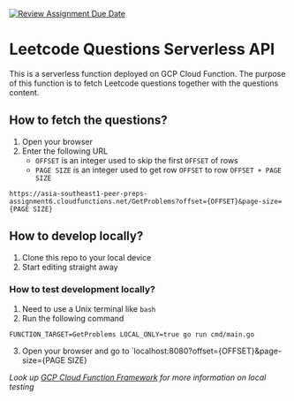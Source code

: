 [![Review Assignment Due Date](https://classroom.github.com/assets/deadline-readme-button-24ddc0f5d75046c5622901739e7c5dd533143b0c8e959d652212380cedb1ea36.svg)](https://classroom.github.com/a/UxpU_KWG)

# Leetcode Questions Serverless API 
This is a serverless function deployed on GCP Cloud Function.
The purpose of this function is to fetch Leetcode questions together with the questions content. 

## How to fetch the questions?
1. Open your browser
2. Enter the following URL 
    - `OFFSET` is an integer used to skip the first `OFFSET` of rows
    - `PAGE SIZE` is an integer used to get row `OFFSET` to row `OFFSET + PAGE SIZE`
```
https://asia-southeast1-peer-preps-assignment6.cloudfunctions.net/GetProblems?offset={OFFSET}&page-size={PAGE SIZE}
``` 

## How to develop locally?
1. Clone this repo to your local device
2. Start editing straight away

### How to test development locally?
1. Need to use a Unix terminal like `bash`
2. Run the following command
```
FUNCTION_TARGET=GetProblems LOCAL_ONLY=true go run cmd/main.go
```
3. Open your browser and go to `localhost:8080?offset={OFFSET}&page-size={PAGE SIZE}

*Look up [GCP Cloud Function Framework](https://github.com/GoogleCloudPlatform/functions-framework-go) for more information on local testing*
